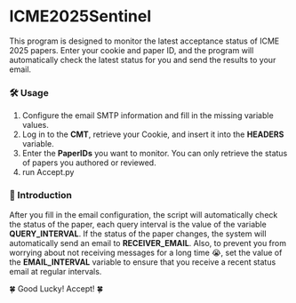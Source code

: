 # ICME2025Sentinel
This program is designed to monitor the latest acceptance status of ICME 2025 papers. Enter your cookie and paper ID, and the program will automatically check the latest status for you and send the results to your email.

### 🛠️ Usage
1. Configure the email SMTP information and fill in the missing variable values.
2. Log in to the **CMT**, retrieve your Cookie, and insert it into the **HEADERS** variable.
3. Enter the **PaperIDs** you want to monitor. You can only retrieve the status of papers you authored or reviewed.
4. run Accept.py

### 🔮 Introduction
After you fill in the email configuration, the script will automatically check the status of the paper, each query interval is the value of the variable **QUERY_INTERVAL**. If the status of the paper changes, the system will automatically send an email to **RECEIVER_EMAIL**. Also, to prevent you from worrying about not receiving messages for a long time 😭, set the value of the **EMAIL_INTERVAL** variable to ensure that you receive a recent status email at regular intervals.

🍀 Good Lucky! Accept! 🍀

